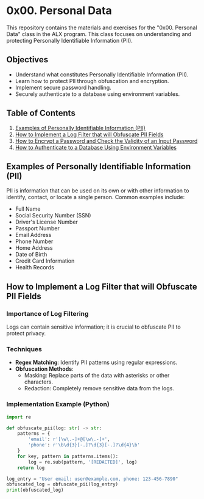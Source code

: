 # 0x00. Personal Data

This repository contains the materials and exercises for the "0x00. Personal Data" class in the ALX program. This class focuses on understanding and protecting Personally Identifiable Information (PII).

## Objectives
- Understand what constitutes Personally Identifiable Information (PII).
- Learn how to protect PII through obfuscation and encryption.
- Implement secure password handling.
- Securely authenticate to a database using environment variables.

## Table of Contents
1. [Examples of Personally Identifiable Information (PII)](#examples-of-personally-identifiable-information-pii)
2. [How to Implement a Log Filter that will Obfuscate PII Fields](#how-to-implement-a-log-filter-that-will-obfuscate-pii-fields)
3. [How to Encrypt a Password and Check the Validity of an Input Password](#how-to-encrypt-a-password-and-check-the-validity-of-an-input-password)
4. [How to Authenticate to a Database Using Environment Variables](#how-to-authenticate-to-a-database-using-environment-variables)

## Examples of Personally Identifiable Information (PII)
PII is information that can be used on its own or with other information to identify, contact, or locate a single person. Common examples include:
- Full Name
- Social Security Number (SSN)
- Driver's License Number
- Passport Number
- Email Address
- Phone Number
- Home Address
- Date of Birth
- Credit Card Information
- Health Records

## How to Implement a Log Filter that will Obfuscate PII Fields
### Importance of Log Filtering
Logs can contain sensitive information; it is crucial to obfuscate PII to protect privacy.

### Techniques
- **Regex Matching**: Identify PII patterns using regular expressions.
- **Obfuscation Methods**:
  - Masking: Replace parts of the data with asterisks or other characters.
  - Redaction: Completely remove sensitive data from the logs.

### Implementation Example (Python)
```python
import re

def obfuscate_pii(log: str) -> str:
    patterns = {
        'email': r'[\w\.-]+@[\w\.-]+',
        'phone': r'\b\d{3}[-.]?\d{3}[-.]?\d{4}\b'
    }
    for key, pattern in patterns.items():
        log = re.sub(pattern, '[REDACTED]', log)
    return log

log_entry = "User email: user@example.com, phone: 123-456-7890"
obfuscated_log = obfuscate_pii(log_entry)
print(obfuscated_log)

